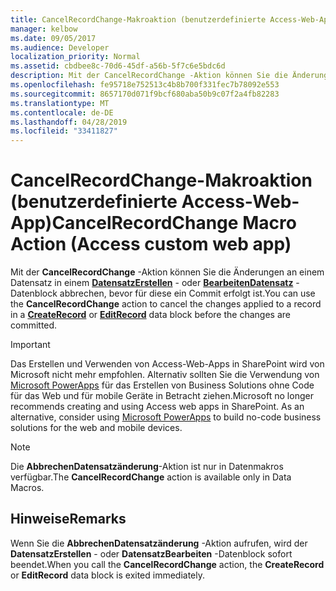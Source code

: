 ```yaml
---
title: CancelRecordChange-Makroaktion (benutzerdefinierte Access-Web-App)
manager: kelbow
ms.date: 09/05/2017
ms.audience: Developer
localization_priority: Normal
ms.assetid: cbdbee8c-70d6-45df-a56b-5f7c6e5bdc6d
description: Mit der CancelRecordChange -Aktion können Sie die Änderungen an einem Datensatz in einem DatensatzErstellen - oder BearbeitenDatensatz -Datenblock abbrechen, bevor für diese ein Commit erfolgt ist.
ms.openlocfilehash: fe95718e752513c4b8b700f331fec7b78092e553
ms.sourcegitcommit: 8657170d071f9bcf680aba50b9c07f2a4fb82283
ms.translationtype: MT
ms.contentlocale: de-DE
ms.lasthandoff: 04/28/2019
ms.locfileid: "33411827"
---
```

# <a name="cancelrecordchange-macro-action-access-custom-web-app"></a><span data-ttu-id="00922-103">CancelRecordChange-Makroaktion (benutzerdefinierte Access-Web-App)</span><span class="sxs-lookup"><span data-stu-id="00922-103">CancelRecordChange Macro Action (Access custom web app)</span></span>

<span data-ttu-id="00922-104">Mit der **CancelRecordChange** -Aktion können Sie die Änderungen an einem Datensatz in einem **[DatensatzErstellen](createrecord-data-block-access-custom-web-app.md)** - oder **[BearbeitenDatensatz](editrecord-data-block-access-custom-web-app.md)** -Datenblock abbrechen, bevor für diese ein Commit erfolgt ist.</span><span class="sxs-lookup"><span data-stu-id="00922-104">You can use the **CancelRecordChange** action to cancel the changes applied to a record in a **[CreateRecord](createrecord-data-block-access-custom-web-app.md)** or **[EditRecord](editrecord-data-block-access-custom-web-app.md)** data block before the changes are committed.</span></span> 
  
> [!IMPORTANT]
> <span data-ttu-id="00922-p101">Das Erstellen und Verwenden von Access-Web-Apps in SharePoint wird von Microsoft nicht mehr empfohlen. Alternativ sollten Sie die Verwendung von [Microsoft PowerApps](https://powerapps.microsoft.com/en-us/) für das Erstellen von Business Solutions ohne Code für das Web und für mobile Geräte in Betracht ziehen.</span><span class="sxs-lookup"><span data-stu-id="00922-p101">Microsoft no longer recommends creating and using Access web apps in SharePoint. As an alternative, consider using [Microsoft PowerApps](https://powerapps.microsoft.com/en-us/) to build no-code business solutions for the web and mobile devices.</span></span> 
  
> [!NOTE]
> <span data-ttu-id="00922-107">Die **AbbrechenDatensatzänderung**-Aktion ist nur in Datenmakros verfügbar.</span><span class="sxs-lookup"><span data-stu-id="00922-107">The **CancelRecordChange** action is available only in Data Macros.</span></span> 
  
## <a name="remarks"></a><span data-ttu-id="00922-108">Hinweise</span><span class="sxs-lookup"><span data-stu-id="00922-108">Remarks</span></span>

<span data-ttu-id="00922-109">Wenn Sie die **AbbrechenDatensatzänderung** -Aktion aufrufen, wird der **DatensatzErstellen** - oder **DatensatzBearbeiten** -Datenblock sofort beendet.</span><span class="sxs-lookup"><span data-stu-id="00922-109">When you call the **CancelRecordChange** action, the **CreateRecord** or **EditRecord** data block is exited immediately.</span></span> 
  


